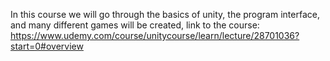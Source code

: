 
In this course we will go through the basics of unity, the program interface, and many different games will be created, link to the course:
https://www.udemy.com/course/unitycourse/learn/lecture/28701036?start=0#overview

